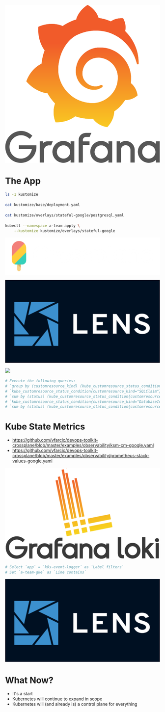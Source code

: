 ![](../img/products/grafana.png)


# The App

```bash
ls -1 kustomize

cat kustomize/base/deployment.yaml

cat kustomize/overlays/stateful-google/postgresql.yaml

kubectl --namespace a-team apply \
    --kustomize kustomize/overlays/stateful-google
```


![](../img/products/crossplane.png)


![](../img/products/lens.png)


![](../img/products/prometheus.png)


```bash
# Execute the following queries:
# `group by (customresource_kind) (kube_customresource_status_condition)`
# `kube_customresource_status_condition{customresource_kind="SQLClaim"}`
# `sum by (status) (kube_customresource_status_condition{customresource_kind="SQLClaim", condition="Ready"})`
# `kube_customresource_status_condition{customresource_kind="DatabaseInstance", condition="Ready"}`
# `sum by (status) (kube_customresource_status_condition{customresource_kind="DatabaseInstance", condition="Ready"})`
```


# Kube State Metrics

* https://github.com/vfarcic/devops-toolkit-crossplane/blob/master/examples/observability/ksm-cm-google.yaml
* https://github.com/vfarcic/devops-toolkit-crossplane/blob/master/examples/observability/prometheus-stack-values-google.yaml


![](../img/products/loki.png)


```bash
# Select `app` = `k8s-event-logger` as `Label filters`
# Set `a-team-gke` as `Line contains`
```


![](../img/products/lens.png)


# What Now?

* It's a start
* Kubernetes will continue to expand in scope
* Kubernetes will (and already is) a control plane for everything
